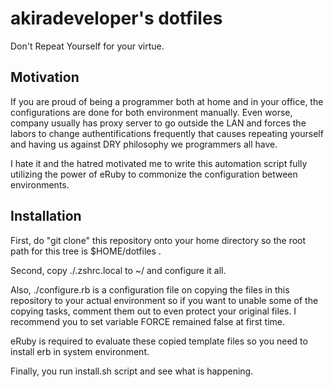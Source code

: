 # akiradeveloper's dotfiles
Don't Repeat Yourself for your virtue.

## Motivation
If you are proud of being a programmer both at home and in your office, the configurations are done for both environment manually. Even worse, company usually has proxy server to go outside the LAN and forces the labors to change authentifications frequently that causes repeating yourself and having us against DRY philosophy we programmers all have.

I hate it and the hatred motivated me to write this automation script fully utilizing the power of eRuby to commonize the configuration between environments.
 
## Installation
First, do "git clone" this repository onto your home directory so the root path for this tree is $HOME/dotfiles .

Second, copy ./.zshrc.local to ~/ and configure it all.

Also, ./configure.rb is a configuration file on copying the files in this repository to your actual environment so if you want to unable some of the copying tasks, comment them out to even protect your original files. I recommend you to set variable FORCE remained false at first time.

eRuby is required to evaluate these copied template files so you need to install erb in system environment. 

Finally, you run install.sh script and see what is happening. 
